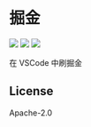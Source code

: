 # 掘金

[![](https://img.shields.io/visual-studio-marketplace/v/xitu.juejin)](https://marketplace.visualstudio.com/items?itemName=xitu.juejin)
[![](https://img.shields.io/visual-studio-marketplace/i/xitu.juejin)](https://marketplace.visualstudio.com/items?itemName=xitu.juejin)
[![](https://img.shields.io/visual-studio-marketplace/d/xitu.juejin)](https://marketplace.visualstudio.com/items?itemName=xitu.juejin)

在 VSCode 中刷掘金

## License

Apache-2.0
